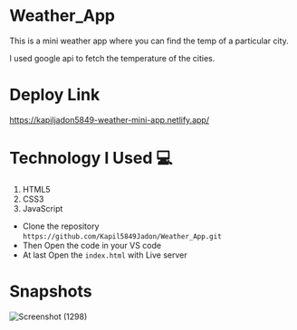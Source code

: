 # Weather_App
This is a mini weather app where you can find the temp of a particular city.

I used google api to fetch the temperature of the cities.

# Deploy Link
https://kapiljadon5849-weather-mini-app.netlify.app/

# Technology I Used :computer: 
1. HTML5
2. CSS3
3. JavaScript

- Clone the repository `https://github.com/Kapil5849Jadon/Weather_App.git`
- Then Open the code in your VS code
- At last Open the `index.html` with Live server


# Snapshots
![Screenshot (1298)](https://cdn-images-1.medium.com/max/1200/1*5B7ZvgmRLi2qxw6Du345dA.png)


